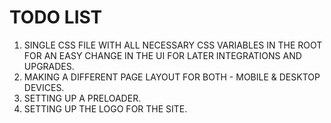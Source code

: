 # TODO LIST

1. SINGLE CSS FILE WITH ALL NECESSARY CSS VARIABLES IN THE ROOT FOR AN EASY CHANGE IN THE UI FOR LATER INTEGRATIONS AND UPGRADES.
2. MAKING A DIFFERENT PAGE LAYOUT FOR BOTH - MOBILE & DESKTOP DEVICES.
3. SETTING UP A PRELOADER.
4. SETTING UP THE LOGO FOR THE SITE.
